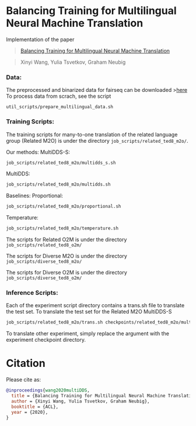# Balancing Training for Multilingual Neural Machine Translation

Implementation of the paper
>[Balancing Training for Multilingual Neural Machine Translation](https://arxiv.org/pdf/2004.06748.pdf)

>Xinyi Wang, Yulia Tsvetkov, Graham Neubig

### Data:
The preprocessed and binarized data for fairseq can be downloaded >[here](https://drive.google.com/file/d/1xNlfgLK55SbNocQh7YpDcFUYymfVNEii/view?usp=sharing)
To process data from scrach, see the script
```
util_scripts/prepare_multilingual_data.sh
```

### Training Scripts:
The training scripts for many-to-one translation of the related language group (Related M2O) is under the directory ```job_scripts/related_ted8_m2o/```.

Our methods:
MultiDDS-S: 
```bash
job_scripts/related_ted8_m2o/multidds_s.sh 
```
MultiDDS: 
```bash 
job_scripts/related_ted8_m2o/multidds.sh 
``` 

Baselines:
Proportional: 
```bash 
job_scripts/related_ted8_m2o/proportional.sh 
``` 
Temperature: 
```bash 
job_scripts/related_ted8_m2o/temperature.sh 
```

The scripts for Related O2M is under the directory ```job_scripts/related_ted8_o2m/``` 

The scripts for Diverse M2O is under the directory ```job_scripts/diverse_ted8_m2o/``` 

The scripts for Diverse O2M is under the directory ```job_scripts/diverse_ted8_o2m/``` 

### Inference Scripts:
Each of the experiment script directory contains a trans.sh file to translate the test set. To translate the test set for the Related M2O MultiDDS-S 
```bash
job_scripts/related_ted8_m2o/trans.sh checkpoints/related_ted8_m2o/multidds_s/ 
``` 

To translate other experiment, simply replace the argument with the experiment checkpoint directory.

# Citation

Please cite as:

```bibtex
@inproceedings{wang2020multiDDS,
  title = {Balancing Training for Multilingual Neural Machine Translation},
  author = {Xinyi Wang, Yulia Tsvetkov, Graham Neubig},
  booktitle = {ACL},
  year = {2020},
}
```

